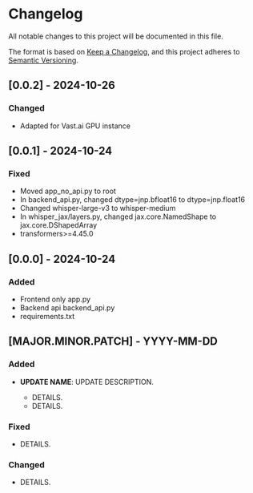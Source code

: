 # Changelog

All notable changes to this project will be documented in this file.

The format is based on [Keep a Changelog](https://keepachangelog.com/en/1.1.0/),
and this project adheres to [Semantic Versioning](https://semver.org/spec/v2.0.0.html).

## [0.0.2] - 2024-10-26

### Changed

- Adapted for Vast.ai GPU instance

## [0.0.1] - 2024-10-24

### Fixed

- Moved app_no_api.py to root
- In backend_api.py, changed dtype=jnp.bfloat16 to dtype=jnp.float16
- Changed whisper-large-v3 to whisper-medium
- In whisper_jax/layers.py, changed jax.core.NamedShape to jax.core.DShapedArray
- transformers>=4.45.0

## [0.0.0] - 2024-10-24

### Added

- Frontend only app.py
- Backend api backend_api.py
- requirements.txt

## [MAJOR.MINOR.PATCH] - YYYY-MM-DD

### Added

- **UPDATE NAME**: UPDATE DESCRIPTION.

  - DETAILS.
  - DETAILS.

### Fixed

- DETAILS.

### Changed

- DETAILS.
